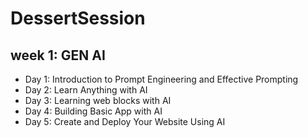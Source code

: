# DessertSession

## week 1: GEN AI

- Day 1: Introduction to Prompt Engineering and Effective Prompting
- Day 2: Learn Anything with AI
- Day 3: Learning web blocks with AI
- Day 4: Building Basic App with AI
- Day 5: Create and Deploy Your Website Using AI

